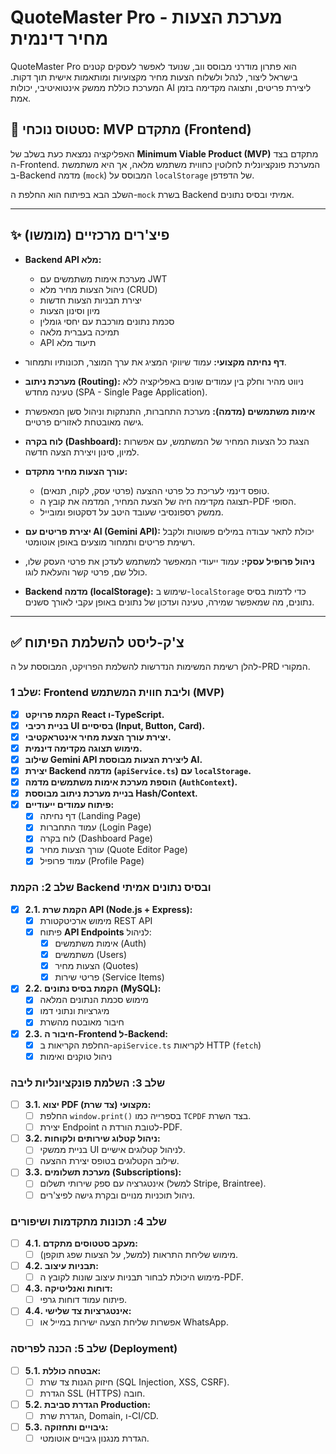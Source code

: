 # QuoteMaster Pro - מערכת הצעות מחיר דינמית

QuoteMaster Pro הוא פתרון מודרני מבוסס ווב, שנועד לאפשר לעסקים קטנים בישראל ליצור, לנהל ולשלוח הצעות מחיר מקצועיות ומותאמות אישית תוך דקות. המערכת כוללת ממשק אינטואיטיבי, יכולות AI ליצירת פריטים, ותצוגה מקדימה בזמן אמת.

## 🚀 סטטוס נוכחי: MVP מתקדם (Frontend)

האפליקציה נמצאת כעת בשלב של **Minimum Viable Product (MVP)** מתקדם בצד ה-Frontend. המערכת פונקציונלית לחלוטין כחווית משתמש מלאה, אך היא משתמשת ב-Backend מדמה (`mock`) המבוסס על `localStorage` של הדפדפן.

השלב הבא בפיתוח הוא החלפת ה-`mock` בשרת Backend אמיתי ובסיס נתונים.

---

## ✨ פיצ'רים מרכזיים (מומשו)

- **Backend API מלא:**

  - מערכת אימות משתמשים עם JWT
  - ניהול הצעות מחיר מלא (CRUD)
  - יצירת תבניות הצעות חדשות
  - מיון וסינון הצעות
  - סכמת נתונים מורכבת עם יחסי גומלין
  - תמיכה בעברית מלאה
  - API תיעוד מלא

- **דף נחיתה מקצועי:** עמוד שיווקי המציג את ערך המוצר, תכונותיו ותמחור.
- **מערכת ניתוב (Routing):** ניווט מהיר וחלק בין עמודים שונים באפליקציה ללא טעינה מחדש (SPA - Single Page Application).
- **אימות משתמשים (מדמה):** מערכת התחברות, התנתקות וניהול סשן המאפשרת גישה מאובטחת לאזורים פרטיים.
- **לוח בקרה (Dashboard):** הצגת כל הצעות המחיר של המשתמש, עם אפשרות למיון, סינון ויצירת הצעה חדשה.
- **עורך הצעות מחיר מתקדם:**
  - טופס דינמי לעריכת כל פרטי ההצעה (פרטי עסק, לקוח, תנאים).
  - תצוגה מקדימה חיה של הצעת המחיר, המדמה את קובץ ה-PDF הסופי.
  - ממשק רספונסיבי שעובד היטב על דסקטופ ומובייל.
- **יצירת פריטים עם AI (Gemini API):** יכולת לתאר עבודה במילים פשוטות ולקבל רשימת פריטים ותמחור מוצעים באופן אוטומטי.
- **ניהול פרופיל עסקי:** עמוד ייעודי המאפשר למשתמש לעדכן את פרטי העסק שלו, כולל שם, פרטי קשר והעלאת לוגו.
- **Backend מדמה (localStorage):** שימוש ב-`localStorage` כדי לדמות בסיס נתונים, מה שמאפשר שמירה, טעינה ועדכון של נתונים באופן עקבי לאורך סשנים.

---

## ✅ צ'ק-ליסט להשלמת הפיתוח

להלן רשימת המשימות הנדרשות להשלמת הפרויקט, המבוססת על ה-PRD המקורי.

### שלב 1: Frontend וליבת חווית המשתמש (MVP)

- [x] **הקמת פרויקט React ו-TypeScript.**
- [x] **בניית רכיבי UI בסיסיים (Input, Button, Card).**
- [x] **יצירת עורך הצעת מחיר אינטראקטיבי.**
- [x] **מימוש תצוגה מקדימה דינמית.**
- [x] **שילוב Gemini API ליצירת הצעות מבוססת AI.**
- [x] **יצירת Backend מדמה (`apiService.ts`) עם `localStorage`.**
- [x] **הוספת מערכת אימות משתמשים מדמה (`AuthContext`).**
- [x] **בניית מערכת ניתוב מבוססת Hash/Context.**
- [x] **פיתוח עמודים ייעודיים:**
  - [x] דף נחיתה (Landing Page)
  - [x] עמוד התחברות (Login Page)
  - [x] לוח בקרה (Dashboard Page)
  - [x] עורך הצעות מחיר (Quote Editor Page)
  - [x] עמוד פרופיל (Profile Page)

### שלב 2: הקמת Backend ובסיס נתונים אמיתי

- [x] **2.1. הקמת שרת API (Node.js + Express):**
  - [x] מימוש ארכיטקטורת REST API
  - [x] פיתוח **API Endpoints** לניהול:
    - [x] אימות משתמשים (Auth)
    - [x] משתמשים (Users)
    - [x] הצעות מחיר (Quotes)
    - [x] פריטי שירות (Service Items)
- [x] **2.2. הקמת בסיס נתונים (MySQL):**
  - [x] מימוש סכמת הנתונים המלאה
  - [x] מיגרציות ונתוני דמו
  - [x] חיבור מאובטח מהשרת
- [x] **2.3. חיבור ה-Frontend ל-Backend:**
  - [x] החלפת הקריאות ב-`apiService.ts` לקריאות HTTP (`fetch`)
  - [x] ניהול טוקנים ואימות

### שלב 3: השלמת פונקציונליות ליבה

- [ ] **3.1. יצוא PDF מקצועי (צד שרת):**
  - [ ] החלפת `window.print()` בספרייה כמו `TCPDF` בצד השרת.
  - [ ] יצירת Endpoint לטובת הורדת ה-PDF.
- [ ] **3.2. ניהול קטלוג שירותים ולקוחות:**
  - [ ] בניית ממשקי UI לניהול קטלוגים אישיים.
  - [ ] שילוב הקטלוגים בטופס יצירת ההצעה.
- [ ] **3.3. מערכת תשלומים (Subscriptions):**
  - [ ] אינטגרציה עם ספק שירותי תשלום (למשל Stripe, Braintree).
  - [ ] ניהול תוכניות מנויים ובקרת גישה לפיצ'רים.

### שלב 4: תכונות מתקדמות ושיפורים

- [ ] **4.1. מעקב סטטוסים מתקדם:**
  - [ ] מימוש שליחת התראות (למשל, על הצעות שפג תוקפן).
- [ ] **4.2. תבניות עיצוב:**
  - [ ] מימוש היכולת לבחור תבניות עיצוב שונות לקובץ ה-PDF.
- [ ] **4.3. דוחות ואנליטיקה:**
  - [ ] פיתוח עמוד דוחות גרפי.
- [ ] **4.4. אינטגרציות צד שלישי:**
  - [ ] אפשרות שליחת הצעה ישירות במייל או WhatsApp.

### שלב 5: הכנה לפריסה (Deployment)

- [ ] **5.1. אבטחה כוללת:**
  - [ ] חיזוק הגנות צד שרת (SQL Injection, XSS, CSRF).
  - [ ] הגדרת SSL (HTTPS) חובה.
- [ ] **5.2. הגדרת סביבת Production:**
  - [ ] הגדרת שרת, Domain, ו-CI/CD.
- [ ] **5.3. גיבויים ותחזוקה:**
  - [ ] הגדרת מנגנון גיבויים אוטומטי.
